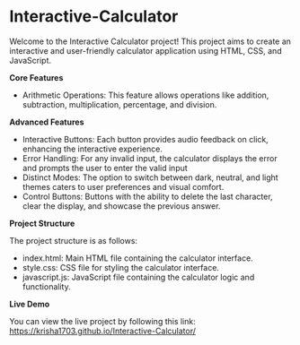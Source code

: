 # Interactive-Calculator
Welcome to the Interactive Calculator project! This project aims to create an interactive and user-friendly calculator application using HTML, CSS, and JavaScript.

**Core Features**
- Arithmetic Operations: This feature allows operations like addition, subtraction, multiplication, percentage, and division.
  
**Advanced Features**
- Interactive Buttons: Each button provides audio feedback on click, enhancing the interactive experience.
- Error Handling: For any invalid input, the calculator displays the error and prompts the user to enter the valid input
- Distinct Modes: The option to switch between dark, neutral, and light themes caters to user preferences and visual comfort.
- Control Buttons: Buttons with the ability to delete the last character, clear the display, and showcase the previous answer.
  
**Project Structure**

The project structure is as follows:

- index.html: Main HTML file containing the calculator interface.
- style.css: CSS file for styling the calculator interface.
- javascript.js: JavaScript file containing the calculator logic and functionality.

**Live Demo**

You can view the live project by following this link: https://krisha1703.github.io/Interactive-Calculator/ 
